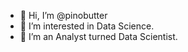 - 👋 Hi, I’m @pinobutter
- 👀 I’m interested in Data Science.
- 🌱 I’m an Analyst turned Data Scientist.

<!---
pinobutter/pinobutter is a ✨ special ✨ repository because its `README.md` (this file) appears on your GitHub profile.
You can click the Preview link to take a look at your changes.
--->
